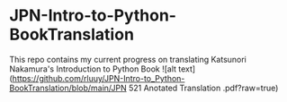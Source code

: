 # JPN-Intro-to-Python-BookTranslation

This repo contains my current progress on translating Katsunori Nakamura's Introduction to Python Book
![alt text](https://github.com/rluuy/JPN-Intro-to_Python-BookTranslation/blob/main/JPN 521 Anotated Translation .pdf?raw=true)
